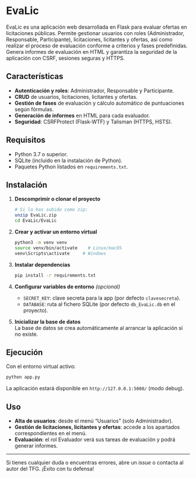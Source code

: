 # EvaLic

EvaLic es una aplicación web desarrollada en Flask para evaluar ofertas en licitaciones públicas. Permite gestionar usuarios con roles (Administrador, Responsable, Participante), licitaciones, licitantes y ofertas, así como realizar el proceso de evaluación conforme a criterios y fases predefinidas. Genera informes de evaluación en HTML y garantiza la seguridad de la aplicación con CSRF, sesiones seguras y HTTPS.

## Características

- **Autenticación y roles**: Administrador, Responsable y Participante.
- **CRUD** de usuarios, licitaciones, licitantes y ofertas.
- **Gestión de fases** de evaluación y cálculo automático de puntuaciones según fórmulas.
- **Generación de informes** en HTML para cada evaluador.
- **Seguridad**: CSRFProtect (Flask-WTF) y Talisman (HTTPS, HSTS).

## Requisitos

- Python 3.7 o superior.
- SQLite (incluido en la instalación de Python).
- Paquetes Python listados en `requirements.txt`.

## Instalación

1. **Descomprimir o clonar el proyecto**  
   ```bash
   # Si lo has subido como zip:
   unzip EvaLic.zip
   cd EvaLic/EvaLic
   ```

2. **Crear y activar un entorno virtual**  
   ```bash
   python3 -m venv venv
   source venv/bin/activate    # Linux/macOS
   venv\Scripts\activate     # Windows
   ```

3. **Instalar dependencias**  
   ```bash
   pip install -r requirements.txt
   ```

4. **Configurar variables de entorno** *(opcional)*  
   - `SECRET_KEY`: clave secreta para la app (por defecto `clavesecreta`).  
   - `DATABASE`: ruta al fichero SQLite (por defecto `db_EvaLic.db` en el proyecto).

5. **Inicializar la base de datos**  
   La base de datos se crea automáticamente al arrancar la aplicación si no existe.

## Ejecución

Con el entorno virtual activo:
```bash
python app.py
```
La aplicación estará disponible en `http://127.0.0.1:5000/` (modo debug).

## Uso

- **Alta de usuarios**: desde el menú “Usuarios” (solo Administrador).  
- **Gestión de licitaciones, licitantes y ofertas**: accede a los apartados correspondientes en el menú.  
- **Evaluación**: el rol Evaluador verá sus tareas de evaluación y podrá generar informes.

---

Si tienes cualquier duda o encuentras errores, abre un _issue_ o contacta al autor del TFG. ¡Éxito con tu defensa!
